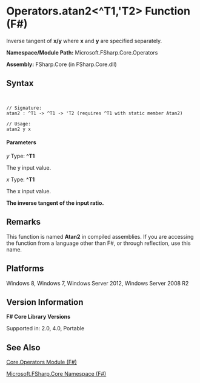 # Operators.atan2<^T1,'T2> Function (F#)

Inverse tangent of **x/y** where **x** and **y** are specified separately.

**Namespace/Module Path:** Microsoft.FSharp.Core.Operators

**Assembly:** FSharp.Core (in FSharp.Core.dll)


## Syntax


```


// Signature:
atan2 : ^T1 -> ^T1 -> 'T2 (requires ^T1 with static member Atan2)

// Usage:
atan2 y x

```



#### Parameters
*y*
Type: **^T1**


The y input value.


*x*
Type: **^T1**


The x input value.



**The inverse tangent of the input ratio.**
## Remarks
This function is named **Atan2** in compiled assemblies. If you are accessing the function from a language other than F#, or through reflection, use this name.


## Platforms
Windows 8, Windows 7, Windows Server 2012, Windows Server 2008 R2


## Version Information
**F# Core Library Versions**

Supported in: 2.0, 4.0, Portable




## See Also
[Core.Operators Module &#40;F&#35;&#41;](Core.Operators+Module+%28FSharp%29.md)

[Microsoft.FSharp.Core Namespace &#40;F&#35;&#41;](Microsoft.FSharp.Core+Namespace+%28FSharp%29.md)

